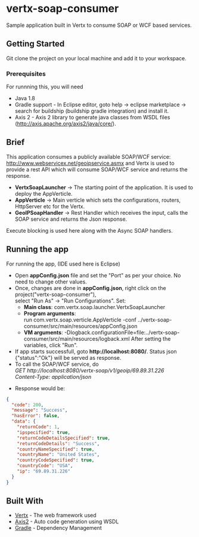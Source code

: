 # vertx-soap-consumer

Sample application built in Vertx to consume SOAP or WCF based services.

## Getting Started

Git clone the project on your local machine and add it to your workspace.

### Prerequisites

For runnning this, you will need
- Java 1.8
- Gradle support - In Eclipse editor, goto help -> eclipse marketplace -> search for buildship (buildship gradle integration) and install it.
- Axis 2  - Axis 2 library to generate java classes from WSDL files (http://axis.apache.org/axis2/java/core/).

## Brief

This application consumes a publicly available SOAP/WCF service: http://www.webservicex.net/geoipservice.asmx and Vertx is used to provide a rest API which will consume SOAP/WCF service and returns the response.
- **VertxSoapLauncher**       -> The starting point of the application. It is used to deploy the AppVerticle.
- **AppVerticle**             -> Main verticle which sets the configurations, routers, HttpServer etc for the Vertx.
- **GeoIPSoapHandler**        -> Rest Handler which receives the input, calls the SOAP service and returns the Json response.

Execute blocking is used here along with the Async SOAP handlers.

## Running the app

For running the app, (IDE used here is Eclipse)
- Open **appConfig.json** file and set the "Port" as per your choice. No need to change other values.
- Once, changes are done in **appConfig.json**, right click on the project("vertx-soap-consumer"), <br />select "Run As" -> "Run Configurations". Set:
  * **Main class**: com.vertx.soap.launcher.VertxSoapLauncher
  * **Program arguments**: <br />run com.vertx.soap.verticle.AppVerticle -conf ../vertx-soap-consumer/src/main/resources/appConfig.json
  * **VM arguments**: -Dlogback.configurationFile=file:../vertx-soap-consumer/src/main/resources/logback.xml
After setting the variables, click "Run".
- If app starts successfull, goto **http://localhost:8080/**. Status json {"status":"Ok"} will be served as response.
- To call the SOAP/WCF service, do <br />
*GET http://localhost:8080/vertx-soap/v1/geoip/69.89.31.226* <br />
*Content-Type: application/json* <br />
* Response would be: <br />
```json
{
  "code": 200,
  "message": "Success",
  "hasError": false,
  "data": {
    "returnCode": 1,
    "ipspecified": true,
    "returnCodeDetailsSpecified": true,
    "returnCodeDetails": "Success",
    "countryNameSpecified": true,
    "countryName": "United States",
    "countryCodeSpecified": true,
    "countryCode": "USA",
    "ip": "69.89.31.226"
  }
}
```
## Built With

* [Vertx](http://vertx.io/) - The web framework used
* [Axis2](http://axis.apache.org/axis2/java/core/) - Auto code generation using WSDL
* [Gradle](https://gradle.org/) - Dependency Management
